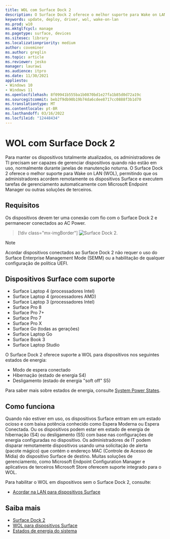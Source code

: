 ```yaml
---
title: WOL com Surface Dock 2
description: O Surface Dock 2 oferece o melhor suporte para Wake on LAN (WOL), permitindo que os administradores acordem remotamente os dispositivos e executem tarefas de gerenciamento automaticamente.
keywords: update, deploy, driver, wol, wake-on-lan
ms.prod: w10
ms.mktglfcycl: manage
ms.pagetype: surface, devices
ms.sitesec: library
ms.localizationpriority: medium
author: coveminer
ms.author: greglin
ms.topic: article
ms.reviewer: jesko
manager: laurawi
ms.audience: itpro
ms.date: 11/30/2021
appliesto:
- Windows 10
- Windows 11
ms.openlocfilehash: 8f09941b555ba1b0870bd1e27fa1b85d0d72a19c
ms.sourcegitcommit: beb2f9db90b19b74da6cdee8717cc0888f3b1d70
ms.translationtype: MT
ms.contentlocale: pt-BR
ms.lasthandoff: 03/16/2022
ms.locfileid: "12448434"
---
```

# <a name="wake-on-lan-with-surface-dock-2"></a>WOL com Surface Dock 2

Para manter os dispositivos totalmente atualizados, os administradores de TI precisam ser capazes de gerenciar dispositivos quando não estão em uso, normalmente durante janelas de manutenção noturna. O Surface Dock 2 oferece o melhor suporte para Wake on LAN (WOL), permitindo que os administradores acordem remotamente os dispositivos Surface e executem tarefas de gerenciamento automaticamente com Microsoft Endpoint Manager ou outras soluções de terceiros.

## <a name="requirements"></a>Requisitos

Os dispositivos devem ter uma conexão com fio com o Surface Dock 2 e permanecer conectados ao AC Power.

> [!div class="mx-imgBorder"]
> ![Surface Dock 2.](images/surface-dock2-angled.png)

> [!NOTE]
> Acordar dispositivos conectados ao Surface Dock 2 não requer o uso do Surface Enterprise Management Mode (SEMM) ou a habilitação de qualquer configuração de política UEFI.
 
## <a name="supported-surface-devices"></a>Dispositivos Surface com suporte

- Surface Laptop 4 (processadores Intel)
- Surface Laptop 4 (processadores AMD)
- Surface Laptop 3 (processadores Intel)
- Surface Pro 8
- Surface Pro 7+
- Surface Pro 7
- Surface Pro X
- Surface Go (todas as gerações)
- Surface Laptop Go
- Surface Book 3
- Surface Laptop Studio

O Surface Dock 2 oferece suporte a WOL para dispositivos nos seguintes estados de energia:

- Modo de espera conectado
- Hibernação (estado de energia S4)
- Desligamento (estado de energia "soft off" S5)

Para saber mais sobre estados de energia, consulte [System Power States](/windows/win32/power/system-power-states).

## <a name="how-it-works"></a>Como funciona

Quando não estiver em uso, os dispositivos Surface entram em um estado ocioso e com baixa potência conhecido como Espera Moderna ou Espera Conectada. Ou os dispositivos podem estar em estado de energia de hibernação (S4) ou desligamento (S5) com base nas configurações de energia configuradas no dispositivo. Os administradores de IT podem disparar remotamente dispositivos usando uma solicitação de alerta (pacote mágico) que contém o endereço MAC (Controle de Acesso de Mídia) do dispositivo Surface de destino. Muitas soluções de gerenciamento, como Microsoft Endpoint Configuration Manager e aplicativos de terceiros Microsoft Store oferecem suporte integrado para o WOL.

Para habilitar o WOL em dispositivos sem o Surface Dock 2, consulte:

- [Acordar na LAN para dispositivos Surface](wake-on-lan-for-surface-devices.md)

## <a name="learn-more"></a>Saiba mais

- [Surface Dock 2](https://www.microsoft.com/p/surface-dock-2-for-business/8q4hgc6kbmdq?)
- [WOL para dispositivos Surface](wake-on-lan-for-surface-devices.md)
- [Estados de energia do sistema](/windows/win32/power/system-power-states)

